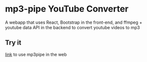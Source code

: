 # mp3-pipe YouTube Converter
A webapp that uses React, Bootstrap in the front-end, and  ffmpeg + youtube data API in the backend to convert youtube videos to mp3

## Try it
[link](https://youbox-396214.web.app/) to use mp3pipe in the web
